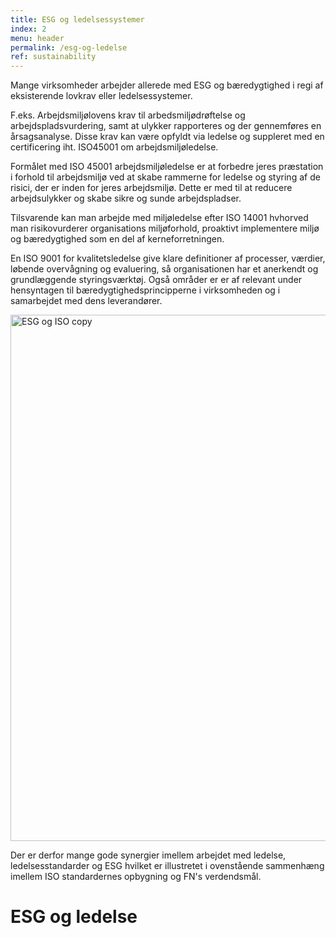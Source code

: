 ```yaml
---
title: ESG og ledelsessystemer
index: 2
menu: header
permalink: /esg-og-ledelse
ref: sustainability
---
```


Mange virksomheder arbejder allerede med ESG og bæredygtighed i regi af eksisterende lovkrav eller ledelsessystemer. 

F.eks. Arbejdsmiljølovens krav til arbedsmiljødrøftelse og arbejdspladsvurdering, samt at ulykker rapporteres og der gennemføres en årsagsanalyse. Disse krav kan være opfyldt via ledelse og suppleret med en certificering iht. ISO45001 om arbejdsmiljøledelse. 

Formålet med ISO 45001 arbejdsmiljøledelse er at forbedre jeres præstation i forhold til arbejdsmiljø ved at skabe rammerne for ledelse og styring af de risici, der er inden for jeres arbejdsmiljø. Dette er med til at reducere arbejdsulykker og skabe sikre og sunde arbejdspladser.

Tilsvarende kan man arbejde med miljøledelse efter ISO 14001 hvhorved man risikovurderer organisations miljøforhold, proaktivt implementere miljø og bæredygtighed som en del af kerneforretningen.

En ISO 9001 for kvalitetsledelse give klare definitioner af processer, værdier, løbende overvågning og evaluering, så organisationen har et anerkendt og grundlæggende styringsværktøj. Også områder er er af relevant under hensyntagen til bæredygtighedsprincipperne i virksomheden og i samarbejdet med dens leverandører. 

<img width="842" alt="ESG og ISO copy" src="https://user-images.githubusercontent.com/75361000/139695440-e6983f3d-dd04-430d-b6f9-1892c0cd7eda.png">

Der er derfor mange gode synergier imellem arbejdet med ledelse, ledelsesstandarder og ESG hvilket er illustretet i ovenstående sammenhæng imellem ISO standardernes opbygning og FN's verdendsmål. 

# ESG og ledelse
